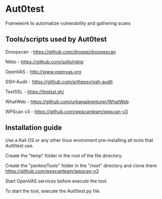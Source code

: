 # Aut0test
Framework to automatize vulnerability and gathering scans


Tools/scripts used by Aut0test
--------------------------
Droopscan - https://github.com/droope/droopescan

Nikto     - https://github.com/sullo/nikto

OpenVAS   - http://www.openvas.org

SSH-Audit - https://github.com/arthepsy/ssh-audit

TestSSL   - https://testssl.sh/

WhatWeb   - https://github.com/urbanadventurer/WhatWeb

WPScan v3 - https://github.com/wpscanteam/wpscan-v3


Installation guide
-------------------
Use a Kali OS or any other linux enviroment pre-installing all tools that Aut0test use.

Create the "temp" folder in the root of the file directory.

Create the "pentestTools" folder in the "/root" directory and clone there https://github.com/wpscanteam/wpscan-v3

Start OpenVAS services before execute the tool.

To start the tool, execute the Aut0test.py file.
